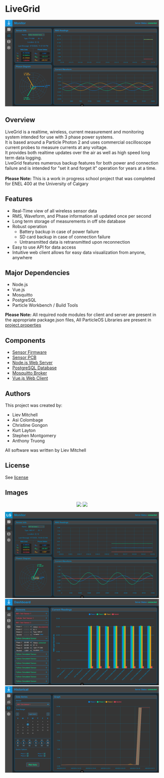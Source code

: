 # LiveGrid
![alt text](/assets/image-1.png)

## Overview
LiveGrid is a realtime, wireless, current measurement and monitoring system intended for use with 3 phase power systems.\
It is based around a Particle Photon 2 and uses commercial oscilloscope current probes to measure currents at any voltage.\
It provides both realtime updates over the air as well as high speed long term data logging.\
LiveGrid features numerous backup features for both power and connection failure and is intended for "set it and forget it" operation for years at a time.\
<br>
**Please Note:** This is a work in progress school project that was completed for ENEL 400 at the University of Calgary

## Features
- Real-Time view of all wireless sensor data
- RMS, Waveform, and Phase information all updated once per second
- Long term storage of measurements in off site database
- Robust operation
   - Battery backup in case of power failure
   - SD card backup in case of connection failure
   - Untransmitted data is retransmitted upon reconnection
- Easy to use API for data access
- Intuitive web client allows for easy data visualization from anyone, anywhere


## Major Dependencies
- Node.js
- Vue.js
- Mosquitto
- PostgreSQL
- Particle Workbench / Build Tools

**Please Note:** All required node modules for client and server are present in the appropriate package.json files, All ParticleOS Libraries are present in [project.properties](/WiFi-Sensor-Firmware/project.properties)

## Components
- [Sensor Firmware](/WiFi-Sensor-Firmware/)
- [Sensor PCB](/Hardware/)
- [Node.js Web Server](/Server/)
- [PostgreSQL Database](/Database/)
- [Mosquitto Broker](/Broker/)
- [Vue.js Web Client](/client/)

## Authors
This project was created by:
- Liev Mitchell
- Asi Colombage
- Christine Gongon
- Kurt Layton
- Stephen Montgomery
- Anthony Truong

All software was written by Liev Mitchell

## License
See [license](/LICENSE)

## Images
<p align="middle">
<img src="/assets/image-2.png" width=40%>
<img src="/assets/image-3.png" width=40%>
</p>
<img src="/assets/image.png">
<img src="/assets/image-4.png">
<img src="/assets/image-5.png">